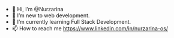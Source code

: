 - 👋 Hi, I’m @Nurzarina
- 👀 I’m new to web development.
- 🌱 I’m currently learning Full Stack Development.
- 📫 How to reach me https://www.linkedin.com/in/nurzarina-os/

<!---
Nurzarina/Nurzarina is a ✨ special ✨ repository because its `README.md` (this file) appears on your GitHub profile.
You can click the Preview link to take a look at your changes.
--->
